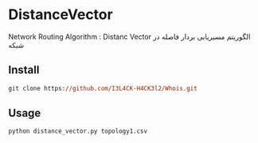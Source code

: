 # DistanceVector
Network Routing Algorithm : Distanc Vector الگوریتم مسیریابی بردار فاصله در شبکه

## Install
```ps 
git clone https://github.com/I3L4CK-H4CK3l2/Whois.git
```
## Usage
```ps 
python distance_vector.py topology1.csv
```
